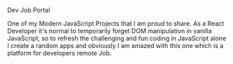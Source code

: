 Dev Job Portal

One of my Modern JavaScript Projects that I am proud to share.
As a React Developer it's normal to  temporarily forget DOM manipulation in vanilla JavaScript, so to refresh the challenging and fun coding in JavaScript alone I create a random apps and obviously I am amazed with this one which is a platform for developers remote Job.
